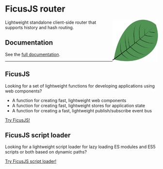 # FicusJS router

<img src="img/ficusjs.svg" alt="FicusJS" width="150" align="right">

Lightweight standalone client-side router that supports history and hash routing.

## Documentation

See the [full documentation](https://router.ficusjs.org).

---

## FicusJS

Looking for a set of lightweight functions for developing applications using web components?

- A function for creating fast, lightweight web components
- A function for creating fast, lightweight stores for application state
- A function for creating a fast, lightweight publish/subscribe event bus

[Try FicusJS!](https://docs.ficusjs.org)

## FicusJS script loader

Looking for a lightweight script loader for lazy loading ES modules and ES5 scripts or both based on dynamic paths?

[Try FicusJS script loader!](https://script.ficusjs.org)
